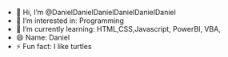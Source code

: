 - 👋 Hi, I’m @DanielDanielDanielDanielDanielDaniel
- 👀 I’m interested in: Programming
- 🌱 I’m currently learning: HTML,CSS,Javascript, PowerBI, VBA, 
- 😄 Name: Daniel
- ⚡ Fun fact: I like turtles

<!---
DanielDanielDanielDanielDanielDaniel/DanielDanielDanielDanielDanielDaniel is a ✨ special ✨ repository because its `README.md` (this file) appears on your GitHub profile.
You can click the Preview link to take a look at your changes.
--->
